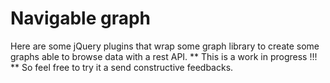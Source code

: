 # Navigable graph

Here are some jQuery plugins that wrap some graph library to create some graphs able to browse data with a rest API.
** This is a work in progress !!! **
So feel free to try it a send constructive feedbacks.
